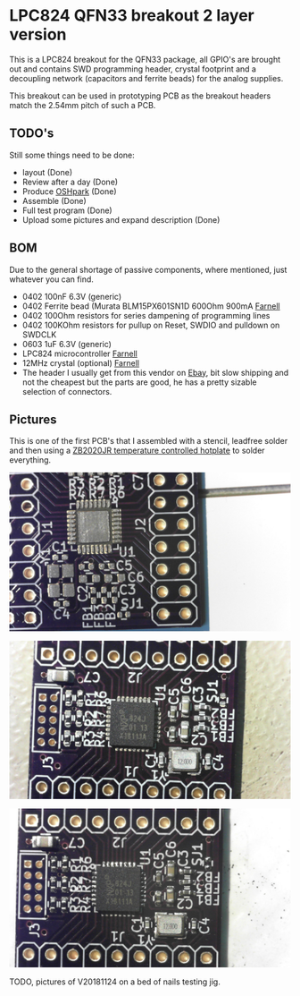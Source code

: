 # LPC824 QFN33 breakout 2 layer version
This is a LPC824 breakout for the QFN33 package, all GPIO's are brought out and contains SWD programming header, crystal footprint and a decoupling network (capacitors and ferrite beads) for the analog supplies.

This breakout can be used in prototyping PCB as the breakout headers match the 2.54mm pitch of such a PCB.
## TODO's
Still some things need to be done:
* layout (Done)
* Review after a day (Done)
* Produce [OSHpark](https://oshpark.com/shared_projects/RuvO87MR) (Done)
* Assemble (Done)
* Full test program (Done)
* Upload some pictures and expand description (Done)
## BOM
Due to the general shortage of passive components, where mentioned, just whatever you can find.
* 0402 100nF 6.3V (generic)
* 0402 Ferrite bead (Murata BLM15PX601SN1D 600Ohm 900mA [Farnell](https://uk.farnell.com/2840091)
* 0402 100Ohm resistors for series dampening of programming lines
* 0402 100KOhm resistors for pullup on Reset, SWDIO and pulldown on SWDCLK
* 0603 1uF 6.3V (generic)
* LPC824 microcontroller [Farnell](https://uk.farnell.com/2890181)
* 12MHz crystal (optional) [Farnell](https://uk.farnell.com/2853917)
* The header I usually get from this vendor on [Ebay](https://www.ebay.com/usr/yixue2010), bit slow shipping and not the cheapest but the parts are good, he has a pretty sizable selection of connectors. 
## Pictures
This is one of the first PCB's that I assembled with a stencil, leadfree solder and then using a [ZB2020JR temperature controlled hotplate](https://www.aliexpress.com/item/Factory-new-listing-constant-heating-platform-for-smt-assembly-line-model-ZB2020JR/32962615046.html) to solder everything.

![V20181124 solder paste stencilled](media/V20181124_stenciled.jpg)

![V20181124 components placed](media/V20181124_placed.jpg)

![V20181124 soldered](media/V20181124_soldered.jpg)

TODO, pictures of V20181124 on a bed of nails testing jig.
